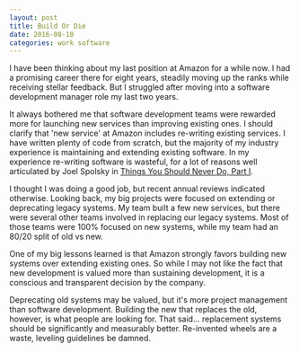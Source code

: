 ```yaml
---
layout: post
title: Build Or Die
date: 2016-08-10
categories: work software
---
```


I have been thinking about my last position at Amazon for a while now.  I had a promising career there for eight years, steadily moving up the ranks while receiving stellar feedback.  But I struggled after moving into a software development manager role my last two years.

It always bothered me that software development teams were rewarded more for launching new services than improving existing ones.   I should clarify that 'new service' at Amazon includes re-writing existing services.  I have written plenty of code from scratch, but the majority of my industry experience is maintaining and extending existing software.  In my experience re-writing software is wasteful, for a lot of reasons well articulated by Joel Spolsky in  [Things You Should Never Do, Part I](http://www.joelonsoftware.com/articles/fog0000000069.html).

I thought I was doing a good job, but recent annual reviews indicated otherwise.  Looking back, my big projects were focused on extending or deprecating legacy systems.  My team built a few new services, but there were several other teams involved in replacing our legacy systems.  Most of those teams were 100% focused on new systems, while my team had an 80/20 split of old vs new.

One of my big lessons learned is that Amazon strongly favors building new systems over extending existing ones.  So while I may not like the fact that new development is valued more than sustaining development, it is a conscious and transparent decision by the company.

Deprecating old systems may be valued, but it's more project management than software development.  Building the new that replaces the old, however, is what people are looking for.  That said... replacement systems should be significantly and measurably better.  Re-invented wheels are a waste, leveling guidelines be damned.

